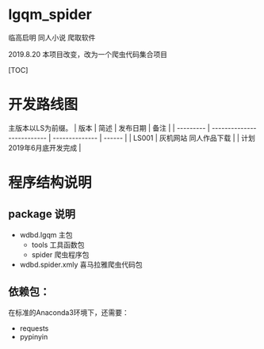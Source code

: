 # lgqm_spider

 临高启明 同人小说 爬取软件

 2019.8.20 本项目改变，改为一个爬虫代码集合项目

[TOC]

# 开发路线图
主版本以LS为前缀。
| 版本      | 简述                       | 发布日期       | 备注   |
| --------- | -------------------------- | -------------- | ------ |
| LS001     | 灰机网站 同人作品下载        |      | 计划2019年6月底开发完成 |

# 程序结构说明
## package 说明
- wdbd.lgqm 主包
  - tools 工具函数包
  - spider 爬虫程序包
- wdbd.spider.xmly 喜马拉雅爬虫代码包

## 依赖包：
在标准的Anaconda3环境下，还需要：
- requests
- pypinyin